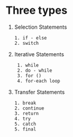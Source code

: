 # Three types

 1. Selection Statements
 
        1. if - else
        2. switch
        
 2. Iterative Statements
 
         1. while
         2. do - while
         3. for ()
         4. for-each loop
         
 3. Transfer Statements        
        
        1. break
        2. continue
        3. return 
        4. try
        5. catch
        5. final